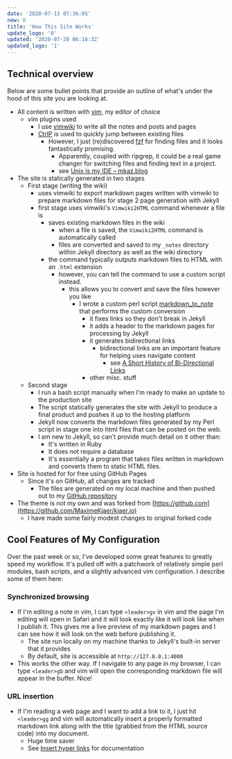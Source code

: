 ```yaml
---
date: '2020-07-13 07:36:05'
new: 0
title: 'How This Site Works'
update_logo: '0'
updated: '2020-07-20 06:16:32'
updated_logo: '1'
---
```

## Technical overview
Below are some bullet points that provide an outline of what's under the hood of
this site you are looking at.

* All content is written with [vim](/vim), my editor of choice
  * vim plugins used
    * I use [vimwiki](/vimwiki) to write all the notes and posts and pages
    * [CtrlP](/CtrlP) is used to quickly jump between existing files
      * However, I just (re)discovered [fzf](/fzf) for finding files and it looks
        fantastically promising.
        * Apparently, coupled with ripgrep, it could be a real game changer for
          switching files and finding text in a project.
        * see [Unix is my IDE – mkaz.blog](https://mkaz.blog/code/unix-is-my-ide/)
* The site is statically generated in two stages
  * First stage (writing the wiki)
    * uses vimwiki to export markdown pages written with vimwiki to prepare
      markdown files for stage 2 page generation with Jekyll
    * first stage uses vimwiki's `Vimwiki2HTML` command whenever a file is
      * saves existing markdown files in the wiki
        * when a file is saved, the `Vimwiki2HTML` command is automatically called
        * files are converted and saved to my `_notes` directory within Jekyll
          directory as well as the wiki directory
      * the command typically outputs markdown files to HTML with an `.html` extension
        * however, you can tell the command to use a custom script instead.
          * this allows you to convert and save the files however you like
            * I wrote a custom perl script [markdown_to_note](/markdown_to_note) that
              performs the custom conversion
              * it fixes links so they don't break in Jekyll
              * it adds a header to the markdown pages for processing by Jekyll
              * it generates bidirectional links
                * bidirectional links are an important feature for helping uses
                  navigate content
                  * see [A Short History of Bi-Directional Links](https://maggieappleton.com/bidirectionals)
              * other misc. stuff
  * Second stage
    * I run a bash script manually when I'm ready to make an update to the
      production site
    * The script statically generates the site with Jekyll to produce a final
      product and pushes it up to the hosting platform
    * Jekyll now converts the markdown files generated by my Perl script in
      stage one into html files that can be posted on the web.
    * I am new to Jekyll, so can't provide much detail on it other than:
      * It's written in Ruby
      * It does not require a database
      * It's essentially a program that takes files written in markdown and
        converts them to static HTML files.
* Site is hosted for for free using GitHub Pages
  * Since it's on GitHub, all changes are tracked
    * The files are generated on my local machine and then pushed out to my
      [GitHub repository](https://github.com/sdondley/sdondley.github.io)
* The theme is not my own and was forked from
  [https://github.com](https://github.com/MaximeKjaer/kjaer.io)
  * I have made some fairly modest changes to original forked code

## Cool Features of My Configuration
Over the past week or so, I've developed some great features to greatly speed my
workflow. It's pulled off with a patchwork of relatively simple perl modules,
bash scripts, and a slightly advanced vim configuration. I describe some of them
here:

### Synchronized browsing
* If I'm editing a note in vim, I can type `<leader>gv` in vim and the page I'm editing
  will open in Safari and it will look exactly like it will look like when I
  publish it. This gives me a live preview of my markdown pages and I can see
  how it will look on the web before publishing it.
  * The site run locally on my machine thanks to Jekyll's built-in server that
    it provides
  * By default, site is accessible at `http://127.0.0.1:4000`
* This works the other way. If I navigate to any page in my browser, I can type
  `<leader>gb` and vim will open the corresponding markdown file will appear in
  the buffer. Nice!

### URL insertion
* If I'm reading a web page and I want to add a link to it, I just hit
  `<leader>gg` and vim will automatically insert a properly formatted markdown
  link along with the title (grabbed from the HTML source code) into my document.
  * Huge time saver
  * See [Insert hyper links](/Insert-hyper-links) for documentation
